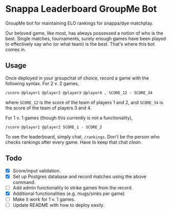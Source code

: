 # Snappa Leaderboard GroupMe Bot
GroupMe bot for maintaining ELO rankings for snappa/dye matchplay.

Our beloved game, like most, has always possessed a notion of who is the best.
Single matches, tournaments, surely enough games have been played to effectively say
who (or what team) is the best. That's where this bot comes in.

## Usage
Once deployed in your groupchat of choice, record a game with the following syntax.
For 2 v. 2 games,

`/score @player1 @player2 @player3 @player4 , SCORE_12 - SCORE_34`

where `SCORE_12` is the score of the team of players 1 and 2, and `SCORE_34`
is the score of the team of players 3 and 4.

For 1 v. 1 games (though this currently is not a functionality),

`/score @player1 @player2 SCORE_1 - SCORE_2`

To see the leaderboard, simply chat, `/rankings`. Don't be the
person who checks rankings after every game. Have to keep that chat _clean_.

## Todo
- [x] Score/input validation.
- [x] Set up Postgres database and record matches using the above command.
- [ ] Add admin functionality to strike games from the record.
- [x] Additional functionalities (e.g. mugs/sinks per game)
- [ ] Make it work for 1 v. 1 games.
- [ ] Update README with how to deploy easily.
